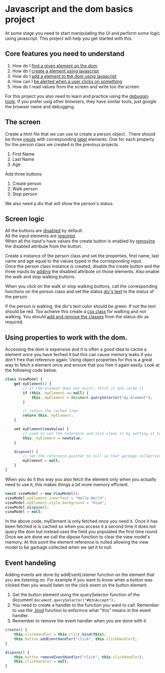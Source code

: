 # Javascript and the dom basics project
At some stage you need to start manipulating the UI and perform some logic using javascript. This project will help you get started with this.

## Core features you need to understand
1. How do I [find a given element on the dom](https://developer.mozilla.org/en-US/docs/Web/API/Document/querySelector).
1. How do I [create a element using javascript](https://developer.mozilla.org/en-US/docs/Web/API/Document/createElement).
1. How do I [add a element to the dom using javascript](https://developer.mozilla.org/en-US/docs/Web/API/Node/appendChild)
1. How can I [be alerted when a user clicks on something](https://developer.mozilla.org/en-US/docs/Web/API/EventTarget/addEventListener)
1. How do I read values from the screen and write too the screen

For this project you also need to learn and practice using the [debuggin tools](https://developers.google.com/web/tools/chrome-devtools/javascript). If you prefer usig other browsers, they have similar tools, just google the browser name and debugging.

## The screen
Create a html file that we can use to create a person object .
There should be three [inputs](https://developer.mozilla.org/en-US/docs/Web/HTML/Element/input) with corresponding [label](https://developer.mozilla.org/en-US/docs/Web/HTML/Element/label) elements.
One for each property for the person class we created in the previous projects.
1. First Name
1. Last Name
1. Age

Add three buttons

1. Create person
1. Walk person
1. Stop person

We also need a div that will show the person's status.

## Screen logic
All the buttons are [disabled](https://www.w3schools.com/tags/att_input_disabled.asp) by default.  
All the input elements are [required](https://www.w3schools.com/tags/att_input_required.asp).  
When all the input's have values the create button is enabled by [removing](https://developer.mozilla.org/en-US/docs/Web/API/Element/removeAttribute) the disabled attribute from the button.

Create a instance of the person class and set the properties, first name, last name and age equal to the values typed in the corresponding input.  
Once the person class instance is created, disable the create button and the three inputs by [adding](https://developer.mozilla.org/en-US/docs/Web/API/Element/setAttribute) the disabled attribute on those elements. Also enable the walk and stop walking buttons.

When you click on the walk or stop walking buttons, call the corresponding functions on the person class and set the status [div's text](https://developer.mozilla.org/en-US/docs/Web/API/HTMLElement/innerText) to the status of the person.

If the person is walking, the div's text color should be green. If not the text should be red. Too achieve this create a [css class](https://developer.mozilla.org/en-US/docs/Web/CSS/Class_selectors) for walking and not walking. You should [add and remove the classes](https://developer.mozilla.org/en-US/docs/Web/API/Element/classList) from the status div as required.

## Using properties to work with the dom.

Accessing the dom is expensive and it is often a good idea to cache a element once you have feched it but this can cause memory leaks if you don't free that reference again.
Using object properties for this is a great way to fetch a element once and ensure that you free it again easily.
Look at the following code below.

```js
class ViewModel {
    get myElement() {
        // if the element does not exist, fetch it and cache it
        if (this._myElement == null) {
            this._myElement = document.querySelector("my-element");
        }

        // return the cached item
        return this._myElement;
    }

    set myElement(newValue) {
        // used to set the reference and also clean it by setting it to null in the dipsose
        this._myElement = newValue;
    }

    dispose() {
        // set the reference pointer to null so that garbage collection can happen
        myElement = null;
    }
}
```

When you do it this way you also fetch the element only when you actually need to use it, this makes things a bit more memory efficient.

```js
const viewModel = new ViewModel();
viewModel.myElement.innerText = "Hello World";
viewModel.myElement.style.background = "blue";
viewModel.dispose();
viewModel = null;
```

In the above code, myElement is only fetched once you need it.
Once it has been fetched is is cached so when you access it a second time it does not query the dom but instead uses the field you populated the first time round.
Once we are done we call the dipose function to clear the view model's memory.
At this point the element reference is nulled allowing the view model to be garbage collected when we set it to null.

## Event handeling

Adding events are done by addEventListener function on the element that you are listening on.
For example if you want to know when a button was clicked then you would listen on the click event on the button element.

1. Get the button element using the querySelector function of the document `document.querySelector("#btnAccept");`
1. You need to create a handler to the function you want to call. Remember to use the [.bind](https://developer.mozilla.org/en-US/docs/Web/JavaScript/Reference/Global_objects/Function/bind) function to enformce what "this" means in the event handler.
1. Remember to remove the event handler when you are done with it.


```js
create() {
    this.clickHandler = this.click.bind(this);
    this.button.addEventHandler("click", this.clickHandler);
}

dispose() {
    this.button.removeEventHandler("click", this.clickHandler);
    this.clickHandler = null;
}
```
